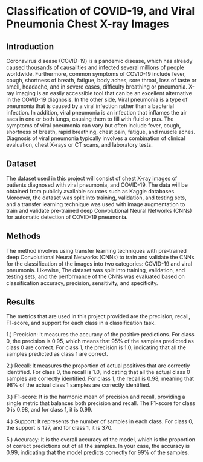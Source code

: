 # Classification of COVID-19, and Viral Pneumonia Chest X-ray Images


## Introduction
Coronavirus disease (COVID-19) is a pandemic disease, which has already caused thousands of causalities and infected several millions of people worldwide. Furthermore, common symptoms of COVID-19 include fever, cough, shortness of breath, fatigue, body aches, sore throat, loss of taste or smell, headache, and in severe cases, difficulty breathing or pneumonia. X-ray imaging is an easily accessible tool that can be an excellent alternative in the COVID-19 diagnosis. 
In the other side, Viral pneumonia is a type of pneumonia that is caused by a viral infection rather than a bacterial infection. In addition, viral pneumonia is an infection that inflames the air sacs in one or both lungs, causing them to fill with fluid or pus. The symptoms of viral pneumonia can vary but often include fever, cough, shortness of breath, rapid breathing, chest pain, fatigue, and muscle aches. Diagnosis of viral pneumonia typically involves a combination of clinical evaluation, chest X-rays or CT scans, and laboratory tests.


## Dataset
The dataset used in this project will consist of chest X-ray images of patients diagnosed with viral pneumonia, and COVID-19. The data will be obtained from publicly available sources such as Kaggle databases. Moreover, the dataset was split into training, validation, and testing sets, and a transfer learning technique was used with image augmentation to train and validate pre-trained deep Convolutional Neural Networks (CNNs) for automatic detection of COVID-19 pneumonia. 


## Methods
The method involves using transfer learning techniques with pre-trained deep Convolutional Neural Networks (CNNs) to train and validate the CNNs for the classification of the images into two categories: COVID-19 and viral pneumonia. Likewise, The dataset was split into training, validation, and testing sets, and the performance of the CNNs was evaluated based on classification accuracy, precision, sensitivity, and specificity.


## Results
The metrics that are used in this project provided are the precision, recall, F1-score, and support for each class in a classification task. 

1.) Precision: It measures the accuracy of the positive predictions. For class 0, the precision is 0.95, which means that 95% of the samples predicted as class 0 are correct. For class 1, the precision is 1.0, indicating that all the samples predicted as class 1 are correct.

2.) Recall: It measures the proportion of actual positives that are correctly identified. For class 0, the recall is 1.0, indicating that all the actual class 0 samples are correctly identified. For class 1, the recall is 0.98, meaning that 98% of the actual class 1 samples are correctly identified.

3.) F1-score: It is the harmonic mean of precision and recall, providing a single metric that balances both precision and recall. The F1-score for class 0 is 0.98, and for class 1, it is 0.99.

4.) Support: It represents the number of samples in each class. For class 0, the support is 127, and for class 1, it is 370.

5.) Accuracy: It is the overall accuracy of the model, which is the proportion of correct predictions out of all the samples. In your case, the accuracy is 0.99, indicating that the model predicts correctly for 99% of the samples.













